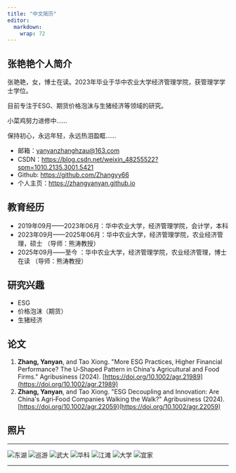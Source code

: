 ```yaml
---
title: "中文简历"
editor: 
  markdown: 
    wrap: 72
---
```


## 张艳艳个人简介

张艳艳，女，博士在读。2023年毕业于华中农业大学经济管理学院，获管理学学士学位。  

目前专注于ESG、期货价格泡沫与生猪经济等领域的研究。  

小菜鸡努力进修中……

保持初心，永远年轻，永远热泪盈眶……

- 邮箱：<yanyanzhanghzau@163.com>
- CSDN：<https://blog.csdn.net/weixin_48255522?spm=1010.2135.3001.5421>
- Github: <https://github.com/Zhangyy66>
- 个人主页：<https://zhangyanyan.github.io>

## 教育经历

- 2019年09月——2023年06月：华中农业大学，经济管理学院，会计学，本科
- 2023年09月——2025年06月：华中农业大学，经济管理学院，农业经济管理，硕士     （导师：熊涛教授）
- 2025年09月——至今      ：华中农业大学，经济管理学院，农业经济管理，博士在读 （导师：熊涛教授）

## 研究兴趣

- ESG
- 价格泡沫（期货）
- 生猪经济

## 论文

1. **Zhang, Yanyan**, and Tao Xiong. "More ESG Practices, Higher Financial Performance? The U‐Shaped Pattern in China's Agricultural and Food Firms." Agribusiness (2024).  [https://doi.org/10.1002/agr.21989](https://doi.org/10.1002/agr.21989)
2. **Zhang, Yanyan**, and Tao Xiong. "ESG Decoupling and Innovation: Are China's Agri‐Food Companies Walking the Walk?" Agribusiness (2024).  [https://doi.org/10.1002/agr.22059](https://doi.org/10.1002/agr.22059)

## 照片

---

![东湖](images/生活照/东湖.jpg)
![巡游](images/生活照/巡游.jpg)
![武大](images/生活照/武大.jpg)
![华科](images/生活照/华科.jpg)
![江滩](images/生活照/江滩.jpg)
![大学](images/生活照/大学.jpg)
![宜家](images/生活照/宜家.jpg)

---
